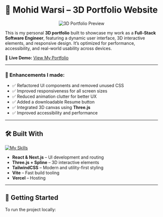 # 🚀 Mohid Warsi – 3D Portfolio Website

<p align="center">
  <img src="READMEPHOTO.png" alt="3D Portfolio Preview" />
</p>

This is my personal **3D portfolio** built to showcase my work as a **Full-Stack Software Engineer**, featuring a dynamic user interface, 3D interactive elements, and responsive design. It’s optimized for performance, accessibility, and real-world usability across devices.

🔗 **Live Demo:** [View My Portfolio](https://portfoliobyompatel.netlify.app/)

---

### 🔧 Enhancements I made:
- ✅ Refactored UI components and removed unused CSS
- ✅ Improved responsiveness for all screen sizes
- ✅ Reduced animation clutter for better UX
- ✅ Added a downloadable Resume button
- ✅ Integrated 3D canvas using **Three.js**
- ✅ Improved accessibility and performance

---

## 🛠️ Built With

[![My Skills](https://skillicons.dev/icons?i=react,nextjs,threejs,tailwind,vite,nodejs)](https://skillicons.dev)

- **React & Next.js** – UI development and routing
- **Three.js + Spline** – 3D interactive elements
- **TailwindCSS** – Modern and utility-first styling
- **Vite** – Fast build tooling
- **Vercel** – Hosting

---

## 📂 Getting Started

To run the project locally:
